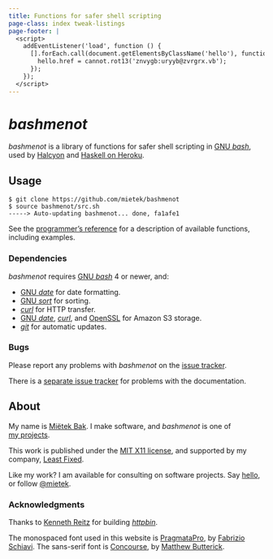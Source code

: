 ```yaml
---
title: Functions for safer shell scripting
page-class: index tweak-listings
page-footer: |
  <script>
    addEventListener('load', function () {
      [].forEach.call(document.getElementsByClassName('hello'), function (hello) {
        hello.href = cannot.rot13('znvygb:uryyb@zvrgrx.vb');
      });
    });
  </script>
---
```



_bashmenot_
===========

_bashmenot_ is a library of functions for safer shell scripting in [GNU _bash_](https://gnu.org/software/bash/), used by [Halcyon](https://halcyon.sh/) and [Haskell on Heroku](https://haskellonheroku.com/).


Usage
-----

```
$ git clone https://github.com/mietek/bashmenot
$ source bashmenot/src.sh
-----> Auto-updating bashmenot... done, fa1afe1
```

See the [programmer’s reference](reference/) for a description of available functions, including examples.


### Dependencies

_bashmenot_ requires [GNU _bash_](https://gnu.org/software/bash/) 4 or newer, and:

- [GNU _date_](https://gnu.org/software/coreutils/manual/html_node/date-invocation.html) for date formatting.
- [GNU _sort_](https://gnu.org/software/coreutils/manual/html_node/sort-invocation.html) for sorting.
- [_curl_](http://curl.haxx.se/) for HTTP transfer.
- [GNU _date_](https://gnu.org/software/coreutils/manual/html_node/date-invocation.html), [_curl_](http://curl.haxx.se/), and [OpenSSL](https://openssl.org/) for Amazon S3 storage.
- [_git_](http://git-scm.com/) for automatic updates.


### Bugs

Please report any problems with _bashmenot_ on the [issue tracker](https://github.com/mietek/bashmenot/issues/).

There is a [separate issue tracker](https://github.com/mietek/bashmenot-website/issues/) for problems with the documentation.


About
-----

<span id="mietek"><a class="hello" href=""></a></span>

My name is [Miëtek Bak](https://mietek.io/).  I make software, and _bashmenot_ is one of [my projects](https://mietek.io/projects/).

This work is published under the [MIT X11 license](license/), and supported by my company, [Least Fixed](https://leastfixed.com/).

Like my work?  I am available for consulting on software projects.  Say <a class="hello" href="">hello</a>, or follow <a href="https://twitter.com/mietek">@mietek</a>.


### Acknowledgments

Thanks to [Kenneth Reitz](http://kennethreitz.org/) for building [_httpbin_](https://httpbin.org/).

The monospaced font used in this website is [PragmataPro](http://fsd.it/fonts/pragmatapro.htm), by [Fabrizio Schiavi](http://fsd.it/).  The sans-serif font is [Concourse](http://practicaltypography.com/concourse.html), by [Matthew Butterick](http://practicaltypography.com/).
